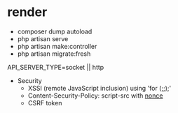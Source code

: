 # render

- composer dump autoload
- php artisan serve
- php artisan make:controller
- php artisan migrate:fresh


API_SERVER_TYPE=socket || http



- Security
    - XSSI (remote JavaScript inclusion) using 'for (;;);'
    - Content-Security-Policy: script-src with [nonce](https://developer.mozilla.org/en-US/docs/Web/HTTP/Headers/Content-Security-Policy/script-src#Unsafe_inline_script)
    - CSRF token 
    
    
